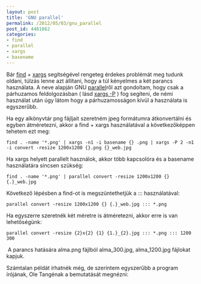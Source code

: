 ```yaml
---
layout: post
title: 'GNU parallel'
permalink: /2012/05/03/gnu_parallel
post_id: 4481862
categories: 
- find
- parallel
- xargs
- basename
---
```


Bár 
[find](http://commandline.blog.hu/2010/11/14/find_2) + 
[xargs](http://commandline.blog.hu/2011/01/06/xargs) segítségével rengeteg érdekes problémát meg tudunk oldani, túlzás lenne azt állítani, hogy a túl kényelmes a két parancs használata. A neve alapján GNU 
[parallel](http://www.gnu.org/software/parallel/)ről azt gondoltam, hogy csak a párhuzamos feldolgozásban ( lásd 
[xargs -P](http://commandline.blog.hu/2011/01/12/xargs_p) ) fog segíteni, de némi használat után úgy látom hogy a párhuzamosságon kívül a használata is egyszerűbb.

Ha egy alkönyvtár png fájljait szeretném jpeg formátumra átkonvertálni és egyben átméretezni, akkor a find + xargs használatával a következőképpen tehetem ezt meg:

```
find . -name '*.png' | xargs -n1 -i basename {} .png | xargs -P 2 -n1 -i convert -resize 1200x1200 {}.png {}_web.jpg
```

Ha xargs helyett parallelt használok, akkor több kapcsolóra és a basename használatára sincsen szükség:

```
find . -name '*.png' | parallel convert -resize 1200x1200 {} {.}_web.jpg
```

Következő lépésben a find-ot is megszüntethetjük a ::: használatával:

```
parallel convert -resize 1200x1200 {} {.}_web.jpg ::: *.png
```

Ha egyszerre szeretnék két méretre is átméretezni, akkor erre is van lehetőségünk:

```
parallel convert -resize {2}x{2} {1} {1.}_{2}.jpg ::: *.png ::: 1200 300
```

 A parancs hatására alma.png fájlból alma_300.jpg, alma_1200.jpg fájlokat kapjuk.

Számtalan példát írhatnék még, de szerintem egyszerűbb a program írójának, Ole Tangénak a bemutatását megnézni: